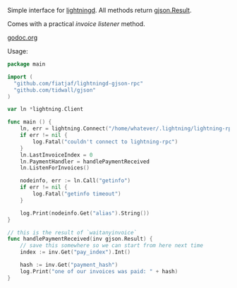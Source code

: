 Simple interface for [lightningd](https://github.com/ElementsProject/lightning/). All methods return [gjson.Result](https://github.com/tidwall/gjson).

Comes with a practical _invoice listener_ method.

[godoc.org](https://godoc.org/github.com/fiatjaf/lightningd-gjson-rpc)

Usage:

```go
package main

import (
  "github.com/fiatjaf/lightningd-gjson-rpc"
  "github.com/tidwall/gjson"
)

var ln *lightning.Client

func main () {
    ln, err = lightning.Connect("/home/whatever/.lightning/lightning-rpc")
    if err != nil {
        log.Fatal("couldn't connect to lightning-rpc")
    }
    ln.LastInvoiceIndex = 0
    ln.PaymentHandler = handlePaymentReceived
    ln.ListenForInvoices()

    nodeinfo, err := ln.Call("getinfo")
    if err != nil {
        log.Fatal("getinfo timeout")
    }

    log.Print(nodeinfo.Get("alias").String())
}

// this is the result of `waitanyinvoice`
func handlePaymentReceived(inv gjson.Result) {
    // save this somewhere so we can start from here next time
    index := inv.Get("pay_index").Int()

    hash := inv.Get("payment_hash")
    log.Print("one of our invoices was paid: " + hash)
}
```

